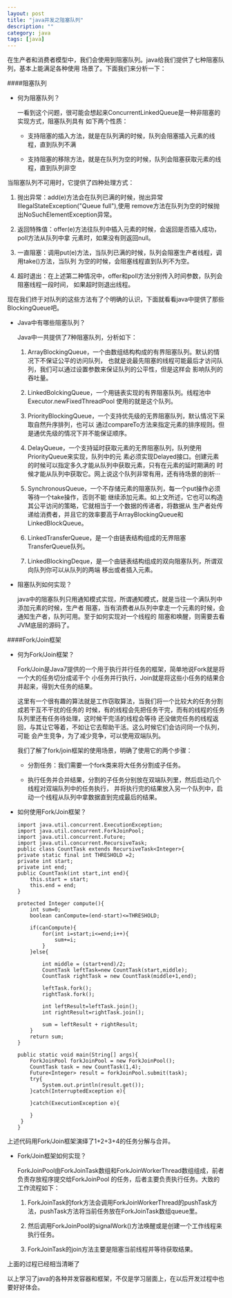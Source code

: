 ```yaml
---
layout: post
title: "java并发之阻塞队列"
description: ""
category: java
tags: [java]
---
```

在生产者和消费者模型中，我们会使用到阻塞队列。java给我们提供了七种阻塞队列，基本上能满足各种使用
场景了。下面我们来分析一下：

####阻塞队列

  * 何为阻塞队列？
  
    一看到这个问题，很可能会想起来ConcurrentLinkedQueue是一种非阻塞的实现方式，阻塞队列具有
如下两个性质：

     * 支持阻塞的插入方法，就是在队列满的时候，队列会阻塞插入元素的线程，直到队列不满
     
     * 支持阻塞的移除方法，就是在队列为空的时候，队列会阻塞获取元素的线程，直到队列非空
     
   当阻塞队列不可用时，它提供了四种处理方式：
   
   1. 抛出异常：add(e)方法会在队列已满的时候，抛出异常IllegalStateException("Queue full"),使用
remove方法在队列为空的时候抛出NoSuchElementException异常。

   2. 返回特殊值：offer(e)方法往队列中插入元素的时候，会返回是否插入成功，poll方法从队列中拿
元素时，如果没有则返回null。

   3. 一直阻塞：调用put(e)方法，当队列已满的时候，队列会阻塞生产者线程，调用take()方法，当队列
为空的时候，会阻塞线程直到队列不为空。

   4. 超时退出：在上述第二种情况中，offer和poll方法分别传入时间参数，队列会阻塞线程一段时间，
如果超时则退出线程。

   现在我们终于对队列的这些方法有了个明确的认识，下面就看看java中提供了那些BlockingQueue吧。
   
* Java中有哪些阻塞队列？
 
   Java中一共提供了7种阻塞队列，分析如下：

   1. ArrayBlockingQueue，一个由数组结构构成的有界阻塞队列。默认的情况下不保证公平的访问队列，
也就是说最先阻塞的线程可能最后才访问队列，我们可以通过设置参数来保证队列的公平性，但是这样会
影响队列的吞吐量。

   2. LinkedBolckingQueue，一个用链表实现的有界阻塞队列。线程池中Executor.newFixedThreadPool
使用的就是这个队列。

   3. PriorityBlockingQueue，一个支持优先级的无界阻塞队列，默认情况下采取自然升序排列，也可以
通过compareTo方法来指定元素的排序规则。但是通优先级的情况下并不能保证顺序。

   4. DelayQueue，一个支持延时获取元素的无界阻塞队列，队列使用PriorityQueue来实现，队列中的元
素必须实现Delayed接口。创建元素的时候可以指定多久才能从队列中获取元素，只有在元素的延时期满的
时候才能从队列中获取它。网上说这个队列非常有用，还有待场景的剖析···

   5. SynchronousQueue，一个不存储元素的阻塞队列，每一个put操作必须等待一个take操作，否则不能
继续添加元素。如上文所述，它也可以构造其公平访问的策略，它就相当于一个数据的传递者，将数据从
生产者处传递给消费者，并且它的效率要高于ArrayBlockingQueue和LinkedBlockQueue。

  6. LinkedTransferQueue，是一个由链表结构组成的无界阻塞TransferQueue队列。

  7. LinkedBlockingDeque，是一个由链表结构组成的双向阻塞队列，所谓双向队列你可以从队列的两端
移出或者插入元素。

* 阻塞队列如何实现？

   java中的阻塞队列只用通知模式实现，所谓通知模式，就是当往一个满队列中添加元素的时候，生产者
阻塞，当有消费者从队列中拿走一个元素的时候，会通知生产者，队列可用。至于如何实现对一个线程的
阻塞和唤醒，则需要去看JVM底层的源码了。

####Fork/Join框架

* 何为Fork/Join框架？

  Fork/Join是Java7提供的一个用于执行并行任务的框架，简单地说Fork就是将一个大的任务切分成诺干个
小任务并行执行，Join就是将这些小任务的结果合并起来，得到大任务的结果。

  这里有一个很有趣的算法就是工作窃取算法，当我们将一个比较大的任务分割成若干互不干扰的任务的
时候，有的线程会先把任务干完，而有的线程的任务队列里还有任务待处理，这时候干完活的线程会等待
还没做完任务的线程返回，与其让它等着，不如让它去帮助干活。这么时候它们会访问同一个队列，可能
会产生竞争，为了减少竞争，可以使用双端队列。

  我们了解了fork/join框架的使用场景，明确了使用它的两个步骤：
  
     * 分割任务：我们需要一个fork类来将大任务分割成子任务。
     
     * 执行任务并合并结果，分割的子任务分别放在双端队列里，然后启动几个线程对双端队列中的任务执行，
并将执行完的结果放入另一个队列中，启动一个线程从队列中拿数据直到完成最后的结果。

* 如何使用Fork/Join框架？

      import java.util.concurrent.ExecutionException;
      import java.util.concurrent.ForkJoinPool;
      import java.util.concurrent.Future;
      import java.util.concurrent.RecursiveTask;
      public class CountTask extends RecursiveTask<Integer>{
      private static final int THRESHOLD =2;
      private int start;
      private int end;
      public CountTask(int start,int end){
          this.start = start;
    	  this.end = end;
      }
      
      protected Integer compute(){
    	  int sum=0;
    	  boolean canCompute=(end-start)<=THRESHOLD;
    	  
    	  if(canCompute){
    		  for(int i=start;i<=end;i++){
    			  sum+=i;
    		  }
    	  }else{
    		  
    		  int middle = (start+end)/2;
    		  CountTask leftTask=new CountTask(start,middle);
    		  CountTask rightTask = new CountTask(middle+1,end);
    		  
    		  leftTask.fork();
    		  rightTask.fork();
    		  
    		  int leftResult=leftTask.join();
    		  int rightResult=rightTask.join();
    		  
    		  sum = leftResult + rightResult;
    	  }
    	  return sum;
      }
      
      public static void main(String[] args){
    	  ForkJoinPool forkJoinPool = new ForkJoinPool();
    	  CountTask task = new CountTask(1,4);
    	  Future<Integer> result = forkJoinPool.submit(task);
    	  try{
    		  System.out.println(result.get());
    	  }catch(InterruptedException e){
    		  
    	  }catch(ExecutionException e){
    		  
    	  }
       }
      }

上述代码用Fork/Join框架演绎了1+2+3+4的任务分解与合并。

* Fork/Join框架如何实现？

   ForkJoinPool由ForkJoinTask数组和ForkJoinWorkerThread数组组成，前者负责存放程序提交给ForkJoinPool
的任务，后者主要负责执行任务。大致的工作流程如下：

   1. ForkJoinTask的fork方法会调用ForkJoinWorkerThread的pushTask方法，pushTask方法将当前任务放在ForkJoinTask数组queue里。

   2. 然后调用ForkJoinPool的signalWork()方法唤醒或是创建一个工作线程来执行任务。

   3. ForkJoinTask的join方法主要是阻塞当前线程并等待获取结果。

上面的过程已经相当清晰了

以上学习了java的各种并发容器和框架，不仅是学习层面上，在以后开发过程中也要好好体会。







































     
     
     
